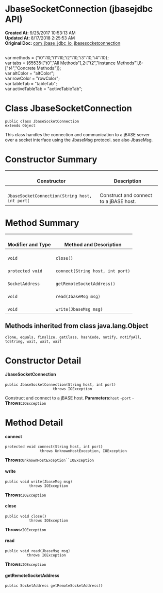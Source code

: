 # JbaseSocketConnection (jbasejdbc API)

**Created At:** 9/25/2017 10:53:13 AM  
**Updated At:** 8/17/2018 2:25:53 AM  
**Original Doc:** [com_jbase_jdbc_io_jbasesocketconnection](https://docs.jbase.com/39232-io/com_jbase_jdbc_io_jbasesocketconnection)  

<!--<br>    try {<br>        if (location.href.indexOf('is-external=true') == -1) {<br>            parent.document.title="JbaseSocketConnection (jbasejdbc   API)";<br>        }<br>    }<br>    catch(err) {<br>    }<br>//--><br>var methods = {"i0":10,"i1":10,"i2":10,"i3":10,"i4":10};<br>var tabs = {65535:["t0","All Methods"],2:["t2","Instance Methods"],8:["t4","Concrete Methods"]};<br>var altColor = "altColor";<br>var rowColor = "rowColor";<br>var tableTab = "tableTab";<br>var activeTableTab = "activeTableTab";
# 

# Class JbaseSocketConnection

```
public class JbaseSocketConnection
extends Object
```

This class handles the connection and communication to a jBASE server over a socket interface using the JbaseMsg protocol. see also JbaseMsg.




# 

# Constructor Summary


| <br>Constructor<br> | <br>Description<br> |
| --- | --- |
| <br>`JbaseSocketConnection(String host, int port)`<br> | <br>Construct and connect to a jBASE host.<br> |








# 


# Method Summary


| <br>Modifier and Type<br> | <br>Method and Description<br> |
| --- | --- |
| <br>`void`<br> | <br>`close()`<br> |
| <br>`protected void`<br> | <br>`connect(String host, int port)`<br> |
| <br>`SocketAddress`<br> | <br>`getRemoteSocketAddress()`<br> |
| <br>`void`<br> | <br>`read(JbaseMsg msg)`<br> |
| <br>`void`<br> | <br>`write(JbaseMsg msg)`<br> |


### 




## 

## Methods inherited from class java.lang.Object
`clone, equals, finalize, getClass, hashCode, notify, notifyAll, toString, wait, wait, wait`

# 

# 


# Constructor Detail



#### **JbaseSocketConnection**

```
public JbaseSocketConnection(String host, int port)
                      throws IOException
```

Construct and connect to a jBASE host.
**Parameters:**`host` -`port` -
**Throws:**`IOException`












# 

# Method Detail



#### **connect**

```
protected void connect(String host, int port)
                throws UnknownHostException, IOException
```

**Throws:**`UnknownHostException``IOException`






#### 


#### 


#### **write**

```
public void write(JbaseMsg msg)
           throws IOException
```

**Throws:**`IOException`




#### 


#### 


#### **close**

```
public void close()
           throws IOException
```

**Throws:**`IOException`




#### 


#### 


#### **read**

```
public void read(JbaseMsg msg)
          throws IOException
```

**Throws:**`IOException`




#### 


#### 


#### **getRemoteSocketAddress**

```
public SocketAddress getRemoteSocketAddress()
```


